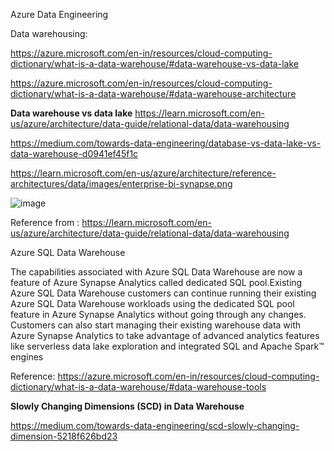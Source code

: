 Azure Data Engineering 

Data warehousing:

https://azure.microsoft.com/en-in/resources/cloud-computing-dictionary/what-is-a-data-warehouse/#data-warehouse-vs-data-lake

https://azure.microsoft.com/en-in/resources/cloud-computing-dictionary/what-is-a-data-warehouse/#data-warehouse-architecture

**Data warehouse vs data lake**
https://learn.microsoft.com/en-us/azure/architecture/data-guide/relational-data/data-warehousing

https://medium.com/towards-data-engineering/database-vs-data-lake-vs-data-warehouse-d0941ef45f1c


https://learn.microsoft.com/en-us/azure/architecture/reference-architectures/data/images/enterprise-bi-synapse.png


![image](https://user-images.githubusercontent.com/31394321/209693432-de3940c1-ceda-4f9d-8ade-fee6d3753929.png)

Reference from : https://learn.microsoft.com/en-us/azure/architecture/data-guide/relational-data/data-warehousing


Azure SQL Data Warehouse

The capabilities associated with Azure SQL Data Warehouse are now a feature of Azure Synapse Analytics called dedicated SQL pool.Existing Azure SQL Data Warehouse customers can continue running their existing Azure SQL Data Warehouse workloads using the dedicated SQL pool feature in Azure Synapse Analytics without going through any changes. Customers can also start managing their existing warehouse data with Azure Synapse Analytics to take advantage of advanced analytics features like serverless data lake exploration and integrated SQL and Apache Spark™ engines

Reference: https://azure.microsoft.com/en-in/resources/cloud-computing-dictionary/what-is-a-data-warehouse/#data-warehouse-tools

**Slowly Changing Dimensions (SCD) in Data Warehouse**

https://medium.com/towards-data-engineering/scd-slowly-changing-dimension-5218f626bd23




